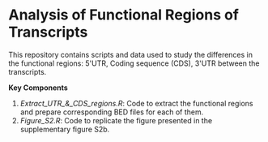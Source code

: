 # **Analysis of Functional Regions of Transcripts**
This repository contains scripts and data used to study the differences in the functional regions: 5'UTR, Coding sequence (CDS), 3'UTR between the transcripts.

**Key Components**
1. *Extract_UTR_&_CDS_regions.R*: Code to extract the functional regions and prepare corresponding BED files for each of them.
2. *Figure_S2.R*: Code to replicate the figure presented in the supplementary figure S2b.

